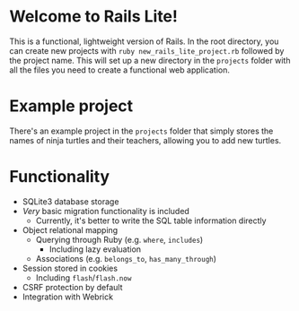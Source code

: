 # Welcome to Rails Lite!
This is a functional, lightweight version of Rails. In the root directory, you can create new projects with `ruby new_rails_lite_project.rb` followed by the project name. This will set up a new directory in the `projects` folder with all the files you need to create a functional web application.

# Example project
There's an example project in the `projects` folder that simply stores the names of ninja turtles and their teachers, allowing you to add new turtles.

# Functionality
- SQLite3 database storage
- *Very* basic migration functionality is included
  - Currently, it's better to write the SQL table information directly
- Object relational mapping
  - Querying through Ruby (e.g. `where`, `includes`)
    - Including lazy evaluation
  - Associations (e.g. `belongs_to`, `has_many_through`)
- Session stored in cookies
  - Including `flash`/`flash.now`
- CSRF protection by default
- Integration with Webrick
